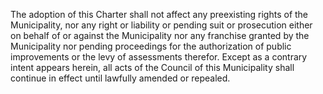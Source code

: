 The adoption of this Charter shall not affect any preexisting rights of the Municipality, nor any right or liability or pending suit or prosecution either on behalf of or against the Municipality nor any franchise granted by the Municipality nor pending proceedings for the authorization of public improvements or the levy of assessments therefor. Except as a contrary intent appears herein, all acts of the Council of this Municipality shall continue in effect until lawfully amended or repealed.